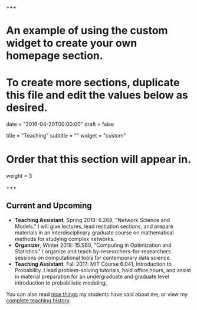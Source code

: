 +++
# An example of using the custom widget to create your own homepage section.
# To create more sections, duplicate this file and edit the values below as desired.

date = "2016-04-20T00:00:00"
draft = false

title = "Teaching"
subtitle = ""
widget = "custom"

# Order that this section will appear in.
weight = 3

+++

## Current and Upcoming

- **Teaching Assistant**, Spring 2018: 6.268, "Network Science and Models." I will give lectures, lead recitation sections, and prepare materials in an interdisciplinary graduate course on mathematical methods for studying complex networks. 
- **Organizer**, Winter 2018: 15.S60, "Computing in Optimization and Statistics." I organize and teach by-researchers-for-researchers sessions on computational tools for contemporary data science. 
- **Teaching Assistant**, Fall 2017: MIT Course 6.041, Introduction to Probability. I lead problem-solving tutorials, hold office hours, and assist in material preparation for an undergraduate and graduate level introduction to probabilistic modeling. 

You can also read [nice things](/teaching_testimonials) my students have said about me, or view my [complete teaching history](/teaching). 
